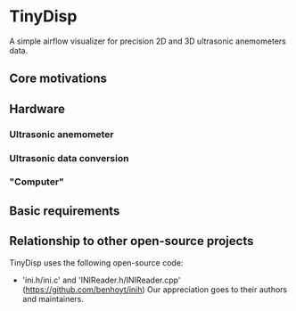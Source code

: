 # TinyDisp
A simple airflow visualizer for precision 2D and 3D ultrasonic anemometers data.

## Core motivations

## Hardware

### Ultrasonic anemometer

### Ultrasonic data conversion

### "Computer"


## Basic requirements

## Relationship to other open-source projects
TinyDisp uses the following open-source code:
* 'ini.h/ini.c' and 'INIReader.h/INIReader.cpp' (https://github.com/benhoyt/inih)
Our appreciation goes to their authors and maintainers.

